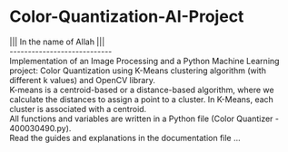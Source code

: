 ﻿# Color-Quantization-AI-Project
||| In the name of Allah ||| <br />
---------------------------- <br />
Implementation of an Image Processing and a Python Machine Learning project: Color Quantization using K-Means clustering algorithm (with different k values) and OpenCV library. <br />
K-means is a centroid-based or a distance-based algorithm, where we calculate the distances to assign a point to a cluster. In K-Means, each cluster is associated with a centroid. <br />
All functions and variables are written in a Python file (Color Quantizer - 400030490.py). <br />
Read the guides and explanations in the documentation file ...
